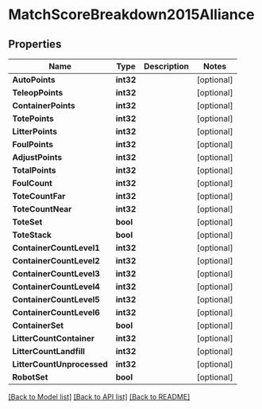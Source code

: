 # MatchScoreBreakdown2015Alliance

## Properties
Name | Type | Description | Notes
------------ | ------------- | ------------- | -------------
**AutoPoints** | **int32** |  | [optional] 
**TeleopPoints** | **int32** |  | [optional] 
**ContainerPoints** | **int32** |  | [optional] 
**TotePoints** | **int32** |  | [optional] 
**LitterPoints** | **int32** |  | [optional] 
**FoulPoints** | **int32** |  | [optional] 
**AdjustPoints** | **int32** |  | [optional] 
**TotalPoints** | **int32** |  | [optional] 
**FoulCount** | **int32** |  | [optional] 
**ToteCountFar** | **int32** |  | [optional] 
**ToteCountNear** | **int32** |  | [optional] 
**ToteSet** | **bool** |  | [optional] 
**ToteStack** | **bool** |  | [optional] 
**ContainerCountLevel1** | **int32** |  | [optional] 
**ContainerCountLevel2** | **int32** |  | [optional] 
**ContainerCountLevel3** | **int32** |  | [optional] 
**ContainerCountLevel4** | **int32** |  | [optional] 
**ContainerCountLevel5** | **int32** |  | [optional] 
**ContainerCountLevel6** | **int32** |  | [optional] 
**ContainerSet** | **bool** |  | [optional] 
**LitterCountContainer** | **int32** |  | [optional] 
**LitterCountLandfill** | **int32** |  | [optional] 
**LitterCountUnprocessed** | **int32** |  | [optional] 
**RobotSet** | **bool** |  | [optional] 

[[Back to Model list]](../README.md#documentation-for-models) [[Back to API list]](../README.md#documentation-for-api-endpoints) [[Back to README]](../README.md)


